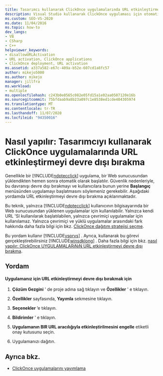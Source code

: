 ```yaml
---
title: Tasarımcı kullanarak ClickOnce uygulamalarında URL etkinleştirmeyi devre dışı bırakma
description: Visual Studio kullanarak ClickOnce uygulaması için otomatik başlatmayı devre dışı bırakmayı, kullanıcıların uygulamayı Başlat menüsünden başlatması gerekir.
ms.custom: SEO-VS-2020
ms.date: 11/04/2016
ms.topic: how-to
dev_langs:
- VB
- CSharp
- C++
helpviewer_keywords:
- disallowURLActivation
- URL activation, ClickOnce applications
- ClickOnce deployment, URL activation
ms.assetid: a337a582-e67c-409a-b52e-607cd1a8fc57
author: mikejo5000
ms.author: mikejo
manager: jillfra
ms.workload:
- multiple
ms.openlocfilehash: c243b0e0565c082e05fd15a1e02aa0507120e16b
ms.sourcegitcommit: 75bfdaab9a8b23a097c1e8538ed1cde404305974
ms.translationtype: MT
ms.contentlocale: tr-TR
ms.lasthandoff: 11/07/2020
ms.locfileid: "94350016"
---
```

# <a name="how-to-disable-url-activation-of-clickonce-applications-by-using-the-designer"></a>Nasıl yapılır: Tasarımcıyı kullanarak ClickOnce uygulamalarında URL etkinleştirmeyi devre dışı bırakma
Genellikle bir [!INCLUDE[ndptecclick](../deployment/includes/ndptecclick_md.md)] uygulama, bir Web sunucusundan yüklendikten hemen sonra otomatik olarak başlatılır. Güvenlik nedenleriyle, bu davranışı devre dışı bırakmayı ve kullanıcılara bunun yerine **Başlangıç** menüsünden uygulamayı başlatmasını söylemeniz gerekebilir. Aşağıdaki yordamda URL etkinleştirmeyi devre dışı bırakma açıklanmaktadır.

 Bu teknik, yalnızca [!INCLUDE[ndptecclick](../deployment/includes/ndptecclick_md.md)] kullanıcının bilgisayarında bir Web sunucusundan yüklenen uygulamalar için kullanılabilir. Yalnızca kendi URL 'SI kullanılarak başlatılabilen, yalnızca çevrimiçi uygulamalar için kullanılamaz. Yalnızca çevrimiçi ve yüklü uygulamalar arasındaki fark hakkında daha fazla bilgi için bkz. [ClickOnce dağıtım stratejisi seçme](../deployment/choosing-a-clickonce-deployment-strategy.md).

 Bu yordam kullanır [!INCLUDE[vsprvs](../code-quality/includes/vsprvs_md.md)] . Ayrıca, kullanarak bu görevi gerçekleştirebilirsiniz [!INCLUDE[winsdklong](../deployment/includes/winsdklong_md.md)] . Daha fazla bilgi için bkz. [nasıl yapılır: ClickOnce UYGULAMALARıNıN URL etkinleştirmeyi devre dışı bırakma](../deployment/how-to-disable-url-activation-of-clickonce-applications.md).

## <a name="procedure"></a>Yordam

#### <a name="to-disable-url-activation-for-your-application"></a>Uygulamanız için URL etkinleştirmeyi devre dışı bırakmak için

1. **Çözüm Gezgini** ' de proje adına sağ tıklayın ve **Özellikler** ' e tıklayın.

2. **Özellikler** sayfasında, **Yayımla** sekmesine tıklayın.

3. **Seçenekler** ’e tıklayın.

4. **Bildirimler** ' e tıklayın.

5. **Uygulamanın BIR URL aracılığıyla etkinleştirilmesini engelle** etiketli onay kutusunu seçin.

6. Uygulamanızı dağıtın.

## <a name="see-also"></a>Ayrıca bkz.
- [ClickOnce uygulamalarını yayımlama](../deployment/publishing-clickonce-applications.md)